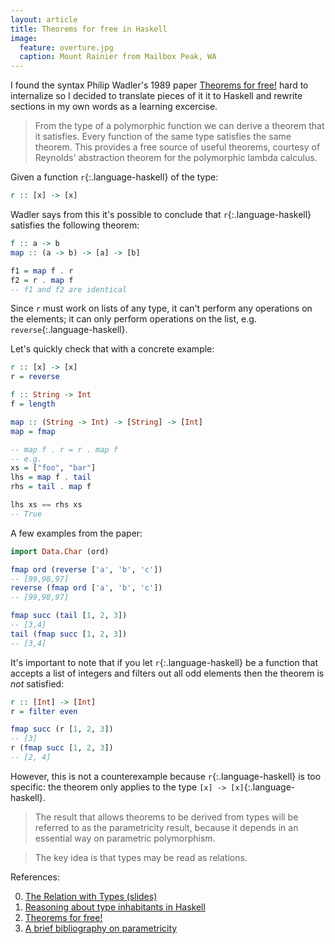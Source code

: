 ```yaml
---
layout: article
title: Theorems for free in Haskell
image:
  feature: overture.jpg
  caption: Mount Rainier from Mailbox Peak, WA
---
```


I found the syntax Philip Wadler's 1989 paper [Theorems for
free!](http://ttic.uchicago.edu/~dreyer/course/papers/wadler.pdf)
hard to internalize so I decided to translate pieces of it it to Haskell and
rewrite sections in my own words as a learning excercise.

> From the type of a polymorphic function we can derive a theorem that it
> satisfies. Every function of the same type satisfies the same theorem. This
> provides a free source of useful theorems, courtesy of Reynolds' abstraction
> theorem for the polymorphic lambda calculus.

Given a function `r`{:.language-haskell} of the type:

```haskell
r :: [x] -> [x]
```

Wadler says from this it's possible to conclude that `r`{:.language-haskell}
satisfies the following theorem:

```haskell
f :: a -> b
map :: (a -> b) -> [a] -> [b]

f1 = map f . r
f2 = r . map f
-- f1 and f2 are identical
```

Since `r` must work on lists of any type, it can't perform any operations on the
elements; it can only perform operations on the list, e.g.
`reverse`{:.language-haskell}.

Let's quickly check that with a concrete example:

```haskell
r :: [x] -> [x]
r = reverse

f :: String -> Int
f = length

map :: (String -> Int) -> [String] -> [Int]
map = fmap

-- map f . r = r . map f
-- e.g.
xs = ["foo", "bar"]
lhs = map f . tail
rhs = tail . map f

lhs xs == rhs xs
-- True
```

A few examples from the paper:

```haskell
import Data.Char (ord)

fmap ord (reverse ['a', 'b', 'c'])
-- [99,98,97]
reverse (fmap ord ['a', 'b', 'c'])
-- [99,98,97]

fmap succ (tail [1, 2, 3])
-- [3,4]
tail (fmap succ [1, 2, 3])
-- [3,4]
```

It's important to note that if you let `r`{:.language-haskell} be a function
that accepts a list of integers and filters out all odd elements then the
theorem is *not* satisfied:

```haskell
r :: [Int] -> [Int]
r = filter even

fmap succ (r [1, 2, 3])
-- [3]
r (fmap succ [1, 2, 3])
-- [2, 4]
```

However, this is not a counterexample because `r`{:.language-haskell} is too
specific: the theorem only applies to the type `[x] -> [x]`{:.language-haskell}.

> The result that allows theorems to be derived from types will be referred to
> as the parametricity result, because it depends in an essential way on
> parametric polymorphism.

> The key idea is that types may be read as relations.



References:

0. [The Relation with Types (slides)](https://github.com/LambdaCon/2015/blob/master/The%20relation%20with%20types/slides/relation%20with%20types.pdf)
0. [Reasoning about type inhabitants in Haskell](https://gist.github.com/pchiusano/444de1f222f1ceb09596)
0. [Theorems for free!](https://www.google.com/url?sa=t&rct=j&q=&esrc=s&source=web&cd=1&cad=rja&uact=8&ved=0CB4QFjAA&url=http%3A%2F%2Fttic.uchicago.edu%2F~dreyer%2Fcourse%2Fpapers%2Fwadler.pdf&ei=mLTOVI3FLtCJNvyHhNgB&usg=AFQjCNHSssGM3vM9RLjlQeG0E29lNJisZQ&sig2=MrmxPit07TEutkLtQP8ydA&bvm=bv.85076809,d.eXY)
0. [A brief bibliography on parametricity](http://wadler.blogspot.it/2015/06/a-brief-bibliography-on-parametricity.html)
